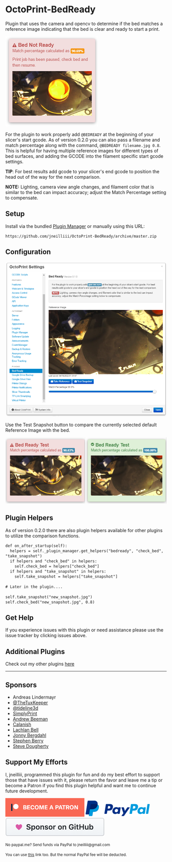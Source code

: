 # OctoPrint-BedReady

Plugin that uses the camera and opencv to determine if the bed matches a reference image indicating that the bed is clear and ready to start a print.

![Screenshot Bed Not Ready](screenshot_bed_not_ready.png)

For the plugin to work properly add `@BEDREADY` at the beginning of your slicer's start gcode. As of version 0.2.0 you can also pass a filename and match percentage along with the command, `@BEDREADY filename.jpg 0.8`. This is helpful for having multiple reference images for different types of bed surfaces, and adding the GCODE into the filament specific start gcode settings.

**TIP**: For best results add gcode to your slicer's end gcode to position the head out of the way for the next comparison.

**NOTE:** Lighting, camera view angle changes, and filament color that is similar to the bed can impact accuracy; adjust the Match Percentage setting to compensate.

## Setup

Install via the bundled [Plugin Manager](https://docs.octoprint.org/en/master/bundledplugins/pluginmanager.html)
or manually using this URL:

    https://github.com/jneilliii/OctoPrint-BedReady/archive/master.zip

## Configuration

![Settings Screenshot](screenshot_settings.png)

Use the Test Snapshot button to compare the currently selected default Reference Image with the bed.

![Test Results](screenshot_test_results.png)

## Plugin Helpers

As of version 0.2.0 there are also plugin helpers available for other plugins to utilize the comparison functions.

```
def on_after_startup(self):
  helpers = self._plugin_manager.get_helpers("bedready", "check_bed", "take_snapshot")
  if helpers and "check_bed" in helpers:
    self.check_bed = helpers["check_bed"]
  if helpers and "take_snapshot" in helpers:
    self.take_snapshot = helpers["take_snapshot"]

# Later in the plugin....

self.take_snapshot("new_snapshot.jpg")
self.check_bed("new_snapshot.jpg", 0.8)
```

## Get Help

If you experience issues with this plugin or need assistance please use the issue tracker by clicking issues above.

## Additional Plugins

Check out my other plugins [here](https://plugins.octoprint.org/by_author/#jneilliii)

---

## Sponsors
- Andreas Lindermayr
- [@TheTuxKeeper](https://github.com/thetuxkeeper)
- [@tideline3d](https://github.com/tideline3d/)
- [SimplyPrint](https://simplyprint.io/)
- [Andrew Beeman](https://github.com/Kiendeleo)
- [Calanish](https://github.com/calanish)
- [Lachlan Bell](https://lachy.io/)
- [Jonny Bergdahl](https://github.com/bergdahl)
- [Stephen Berry](https://github.com/berrystephenw)
- [Steve Dougherty](https://github.com/Thynix)
## Support My Efforts
I, jneilliii, programmed this plugin for fun and do my best effort to support those that have issues with it, please return the favor and leave me a tip or become a Patron if you find this plugin helpful and want me to continue future development.

[![Patreon](patreon-with-text-new.png)](https://www.patreon.com/jneilliii) [![paypal](paypal-with-text.png)](https://paypal.me/jneilliii) [![GitHub](github.png)](https://github.com/sponsors/jneilliii)

<small>No paypal.me? Send funds via PayPal to jneilliii&#64;gmail&#46;com

You can use [this](https://www.paypal.com/cgi-bin/webscr?cmd=_xclick&business=jneilliii@gmail.com) link too. But the normal PayPal fee will be deducted.
</small>
